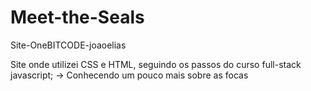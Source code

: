 # Meet-the-Seals
Site-OneBITCODE-joaoelias

Site onde utilizei CSS e HTML, seguindo os passos do curso full-stack javascript;
-> Conhecendo um pouco mais sobre as focas
